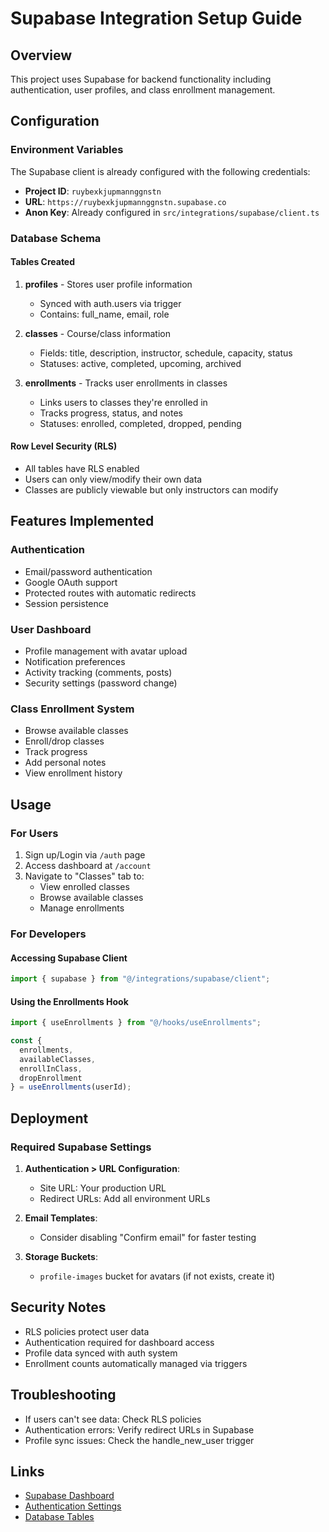 # Supabase Integration Setup Guide

## Overview
This project uses Supabase for backend functionality including authentication, user profiles, and class enrollment management.

## Configuration

### Environment Variables
The Supabase client is already configured with the following credentials:
- **Project ID**: `ruybexkjupmannggnstn`
- **URL**: `https://ruybexkjupmannggnstn.supabase.co`
- **Anon Key**: Already configured in `src/integrations/supabase/client.ts`

### Database Schema

#### Tables Created
1. **profiles** - Stores user profile information
   - Synced with auth.users via trigger
   - Contains: full_name, email, role

2. **classes** - Course/class information
   - Fields: title, description, instructor, schedule, capacity, status
   - Statuses: active, completed, upcoming, archived

3. **enrollments** - Tracks user enrollments in classes
   - Links users to classes they're enrolled in
   - Tracks progress, status, and notes
   - Statuses: enrolled, completed, dropped, pending

#### Row Level Security (RLS)
- All tables have RLS enabled
- Users can only view/modify their own data
- Classes are publicly viewable but only instructors can modify

## Features Implemented

### Authentication
- Email/password authentication
- Google OAuth support
- Protected routes with automatic redirects
- Session persistence

### User Dashboard
- Profile management with avatar upload
- Notification preferences
- Activity tracking (comments, posts)
- Security settings (password change)

### Class Enrollment System
- Browse available classes
- Enroll/drop classes
- Track progress
- Add personal notes
- View enrollment history

## Usage

### For Users
1. Sign up/Login via `/auth` page
2. Access dashboard at `/account`
3. Navigate to "Classes" tab to:
   - View enrolled classes
   - Browse available classes
   - Manage enrollments

### For Developers

#### Accessing Supabase Client
```typescript
import { supabase } from "@/integrations/supabase/client";
```

#### Using the Enrollments Hook
```typescript
import { useEnrollments } from "@/hooks/useEnrollments";

const { 
  enrollments, 
  availableClasses,
  enrollInClass,
  dropEnrollment 
} = useEnrollments(userId);
```

## Deployment

### Required Supabase Settings
1. **Authentication > URL Configuration**:
   - Site URL: Your production URL
   - Redirect URLs: Add all environment URLs

2. **Email Templates**: 
   - Consider disabling "Confirm email" for faster testing

3. **Storage Buckets**:
   - `profile-images` bucket for avatars (if not exists, create it)

## Security Notes
- RLS policies protect user data
- Authentication required for dashboard access
- Profile data synced with auth system
- Enrollment counts automatically managed via triggers

## Troubleshooting
- If users can't see data: Check RLS policies
- Authentication errors: Verify redirect URLs in Supabase
- Profile sync issues: Check the handle_new_user trigger

## Links
- [Supabase Dashboard](https://supabase.com/dashboard/project/ruybexkjupmannggnstn)
- [Authentication Settings](https://supabase.com/dashboard/project/ruybexkjupmannggnstn/auth/providers)
- [Database Tables](https://supabase.com/dashboard/project/ruybexkjupmannggnstn/editor)